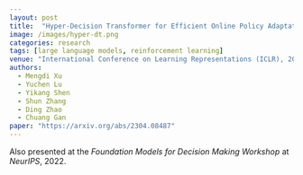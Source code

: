 ```yaml
---
layout: post
title:  "Hyper-Decision Transformer for Efficient Online Policy Adaptation"
image: /images/hyper-dt.png
categories: research
tags: [large language models, reinforcement learning]
venue: "International Conference on Learning Representations (ICLR), 2023"
authors:
  - Mengdi Xu
  - Yuchen Lu
  - Yikang Shen
  - Shun Zhang
  - Ding Zhao
  - Chuang Gan
paper: "https://arxiv.org/abs/2304.08487"
---
```

Also presented at the _Foundation Models for Decision Making Workshop_ at _NeurIPS_, 2022.
